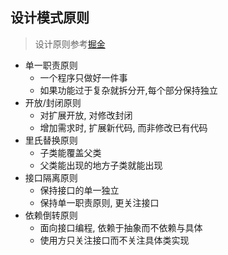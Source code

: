 
## 设计模式原则
> 设计原则参考[掘金](javascript设计模式es6(23种))
* 单一职责原则
  - 一个程序只做好一件事
  - 如果功能过于复杂就拆分开,每个部分保持独立
* 开放/封闭原则
  - 对扩展开放, 对修改封闭
  - 增加需求时, 扩展新代码, 而非修改已有代码
* 里氏替换原则
  - 子类能覆盖父类
  - 父类能出现的地方子类就能出现
* 接口隔离原则
  - 保持接口的单一独立
  - 保持单一职责原则, 更关注接口
* 依赖倒转原则
  - 面向接口编程, 依赖于抽象而不依赖与具体
  - 使用方只关注接口而不关注具体类实现
